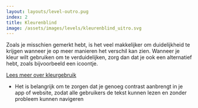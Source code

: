 ```yaml
---
layout: layouts/level-outro.pug
index: 2
title: Kleurenblind
image: /assets/images/levels/kleurenblind_uitro.svg
---
```


Zoals je misschien gemerkt hebt, is het veel makkelijker om duidelijkheid te krijgen wanneer je op meer manieren het verschil kan zien. Wanneer je kleur wilt gebruiken om te verduidelijken, zorg dan dat je ook een alternatief hebt, zoals bijvoorbeeld een icoontje.

[Lees meer over kleurgebruik](https://www.accessibility.nl/blog/zorg-voor-voldoende-kleurcontrast)

* Het is belangrijk om te zorgen dat je genoeg contrast aanbrengt in je app of website, zodat alle gebruikers de tekst kunnen lezen en zonder probleem kunnen navigeren